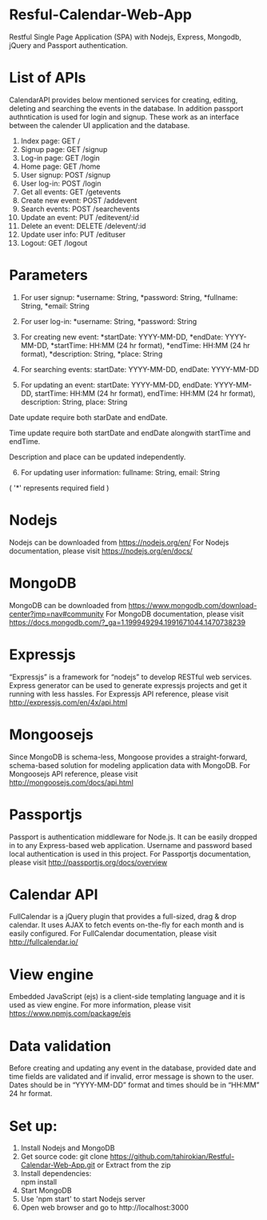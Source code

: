 # Resful-Calendar-Web-App
Restful Single Page Application (SPA) with Nodejs, Express, Mongodb, jQuery and Passport authentication.

# List of APIs
CalendarAPI provides below mentioned services for creating, editing, deleting and searching the events in the database. In addition passport authntication is used for login and signup. These work as an interface between the calender UI  application and the database.

1. Index page: GET /
2. Signup page: GET /signup
3. Log-in page: GET /login
4. Home page: GET /home
5. User signup: POST /signup
6. User log-in: POST /login
7. Get all events: GET /getevents
8. Create new event: POST /addevent
9. Search events: POST /searchevents
10. Update an event: PUT /editevent/:id
11. Delete an event: DELETE /delevent/:id
12. Update user info: PUT /edituser
13. Logout: GET /logout

# Parameters
1. For user signup:
  *username: String,
  *password: String,
  *fullname: String,
  *email: String

2. For user log-in:
  *username: String,
  *password: String

3. For creating new event:
  *startDate: YYYY-MM-DD,
  *endDate: YYYY-MM-DD,
  *startTime: HH:MM (24 hr format),
  *endTime: HH:MM (24 hr format),
  *description: String,
  *place: String

4. For searching events:
  startDate: YYYY-MM-DD,
  endDate: YYYY-MM-DD

5. For updating an event:
  startDate: YYYY-MM-DD,
  endDate: YYYY-MM-DD,
  startTime: HH:MM (24 hr format),
  endTime: HH:MM (24 hr format),
  description: String,
  place: String

  Date update require both starDate and endDate.
  
  Time update require both startDate and endDate alongwith startTime and endTime.
  
  Description and place can be updated independently.

6. For updating user information:
  fullname: String,
  email: String

 ( '*' represents required field )

# Nodejs
Nodejs can be downloaded from https://nodejs.org/en/
For Nodejs documentation, please visit https://nodejs.org/en/docs/ 

# MongoDB
MongoDB can be downloaded from https://www.mongodb.com/download-center?jmp=nav#community
For MongoDB documentation, please visit https://docs.mongodb.com/?_ga=1.199949294.1991671044.1470738239

# Expressjs
“Expressjs” is a framework for “nodejs” to develop RESTful web services. Express generator can be used to generate expressjs projects and get it running with less hassles.
For Expressjs API reference, please visit http://expressjs.com/en/4x/api.html

# Mongoosejs
Since MongoDB is schema-less, Mongoose provides a straight-forward, schema-based solution for modeling application data with MongoDB.
For Mongoosejs API reference, please visit http://mongoosejs.com/docs/api.html

# Passportjs
Passport is authentication middleware for Node.js. It can be easily dropped in to any Express-based web application. Username and password based local authentication is used in this project.
For Passportjs documentation, please visit http://passportjs.org/docs/overview

# Calendar API
FullCalendar is a jQuery plugin that provides a full-sized, drag & drop calendar. It uses AJAX to fetch events on-the-fly for each month and is easily configured.
For FullCalendar documentation, please visit http://fullcalendar.io/

# View engine
Embedded JavaScript (ejs) is a client-side templating language and it is used as view engine.
For more information, please visit https://www.npmjs.com/package/ejs

# Data validation
Before creating and updating any event in the database, provided date and time fields are validated and if invalid, error message is shown to the user. Dates should be in “YYYY-MM-DD” format and times should be in “HH:MM” 24 hr format.

# Set up:
1. Install Nodejs and MongoDB
2. Get source code:
  git clone https://github.com/tahirokian/Restful-Calendar-Web-App.git 
  or Extract from the zip
2. Install dependencies:   
  npm install
3. Start MongoDB
4. Use 'npm start' to start Nodejs server
5. Open web browser and go to http://localhost:3000
